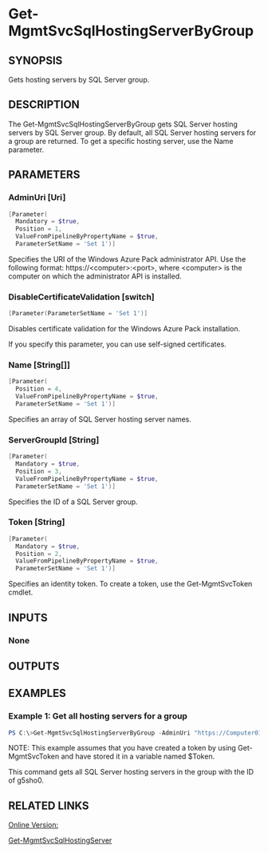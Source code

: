 ﻿# Get-MgmtSvcSqlHostingServerByGroup

## SYNOPSIS
Gets hosting servers by SQL Server group.

## DESCRIPTION
The Get-MgmtSvcSqlHostingServerByGroup gets SQL Server hosting servers by SQL Server group.
By default, all SQL Server hosting servers for a group are returned.
To get a specific hosting server, use the Name parameter.

## PARAMETERS

### AdminUri [Uri]

```powershell
[Parameter(
  Mandatory = $true,
  Position = 1,
  ValueFromPipelineByPropertyName = $true,
  ParameterSetName = 'Set 1')]
```

Specifies the URI of the Windows Azure Pack administrator API.
Use the following format: https://\<computer\>:\<port\>, where \<computer\> is the computer on which the administrator API is installed.


### DisableCertificateValidation [switch]

```powershell
[Parameter(ParameterSetName = 'Set 1')]
```

Disables certificate validation for the Windows Azure Pack installation.

If you specify this parameter, you can use self-signed certificates.


### Name [String[]]

```powershell
[Parameter(
  Position = 4,
  ValueFromPipelineByPropertyName = $true,
  ParameterSetName = 'Set 1')]
```

Specifies an array of SQL Server hosting server names.


### ServerGroupId [String]

```powershell
[Parameter(
  Mandatory = $true,
  Position = 3,
  ValueFromPipelineByPropertyName = $true,
  ParameterSetName = 'Set 1')]
```

Specifies the ID of a SQL Server group.


### Token [String]

```powershell
[Parameter(
  Mandatory = $true,
  Position = 2,
  ValueFromPipelineByPropertyName = $true,
  ParameterSetName = 'Set 1')]
```

Specifies an identity token.
To create a token, use the Get-MgmtSvcToken cmdlet.



## INPUTS
### None


## OUTPUTS
### 




## EXAMPLES
### Example 1: Get all hosting servers for a group

```powershell
PS C:\>Get-MgmtSvcSqlHostingServerByGroup -AdminUri "https://Computer01:30004" -Token $Token -ServerGroupId "g5sho0"


```
NOTE: This example assumes that you have created a token by using Get-MgmtSvcToken and have stored it in a variable named $Token.

This command gets all SQL Server hosting servers in the group with the ID of g5sho0.



## RELATED LINKS

[Online Version:](http://go.microsoft.com/fwlink/?LinkID=321811)

[Get-MgmtSvcSqlHostingServer]()

